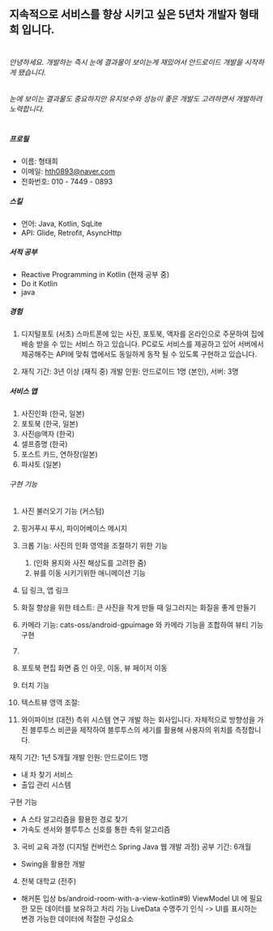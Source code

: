 ## 지속적으로 서비스를 향상 시키고 싶은 5년차 개발자 형태희 입니다.
#
###### 안녕하세요. 개발하는 즉시 눈에 결과물이 보이는게 재밌어서 안드로이드 개발을 시작하게 됐습니다.  
######  눈에 보이는 결과물도 중요하지만 유지보수와 성능이 좋은 개발도 고려하면서 개발하려 노력합니다. 
##
#


##### 프로필
- 이름: 형태희
- 이메일: hth0893@naver.com
- 전화번호: 010 - 7449 - 0893

##### 스킬
- 언어: Java, Kotlin, SqLite
- API: Glide, Retrofit, AsyncHttp


##### 서적 공부
- Reactive Programming in Kotlin (현재 공부 중)
- Do it Kotlin
- java

##### 경험
1. 디지털포토 (서초)
스마트폰에 있는 사진, 포토북, 액자를 온라인으로 주문하여 집에 배송 받을 수 있는 서비스 하고 있습니다.
PC로도 서비스를 제공하고 있어 서버에서 제공해주는 API에 맞춰 앱에서도 동일하게 동작 될 수 있도록 구현하고 있습니다. 

1. 재직 기간: 3년 이상 (재직 중)
 개발 인원:  안드로이드 1명 (본인), 서버: 3명

##### 서비스 앱
  1. 사진인화 (한국, 일본)
  1. 포토북 (한국, 일본)
  1. 사진@액자 (한국)
  1. 셀프증명 (한국)
  1. 포스트 카드, 연하장(일본)
  1. 파샤토 (일본)

###### 구현 기능 
1. 사진 불러오기 기능 (커스텀)
1. 핑거푸시 푸시, 파이어베이스 메시지
1. 크롭 기능: 사진의 인화 영역을 조절하기 위한 기능 
   1. (인화 용지와 사진 해상도를 고려한 줌)
   1. 뷰를 이동 시키기위한 애니메이션 기능
1. 딥 링크, 앱 링크
1. 화질 향상을 위한 테스트: 큰 사진을 작게 만들 때 일그러지는 화질을 좋게 만들기 
1. 카메라 기능: cats-oss/android-gpuimage 와 카메라 기능을 조합하여 뷰티 기능 구현
1. 
1. 포토북 편집 화면 줌 인 아웃, 이동, 뷰 페이저 이동 
1. 터치 기능
1. 텍스트뷰 영역 조절:

2. 와이파이브 (대전)
측위 시스템 연구 개발 하는 회사입니다. 자체적으로 방향성을 가진 블루투스 비콘을 제작하여 블루투스의 세기를 활용해 사용자의 위치를 측정합니다.

재직 기간: 1년 5개월
개발 인원: 안드로이드 1명
 - 내 차 찾기 서비스 
 - 출입 관리 시스템 

구현 기능
- A 스타 알고리즘을 활용한 경로 찾기
- 가속도 센서와 블루투스 신호를 통한 측위 알고리즘



3. 국비 교육 과정 (디지털 컨버런스 Spring Java 웹 개발 과정)
공부 기간: 6개월
- Swing을 활용한 개발

4. 전북 대학교 (전주)
- 해커톤 입상
bs/android-room-with-a-view-kotlin#9)
ViewModel UI 에 필요한 모든 데이터를 보유하고 처리 가능 
LiveData 수명주기 인식 -> UI를 표시하는 변경 가능한 데이터에 적절한 구성요소

